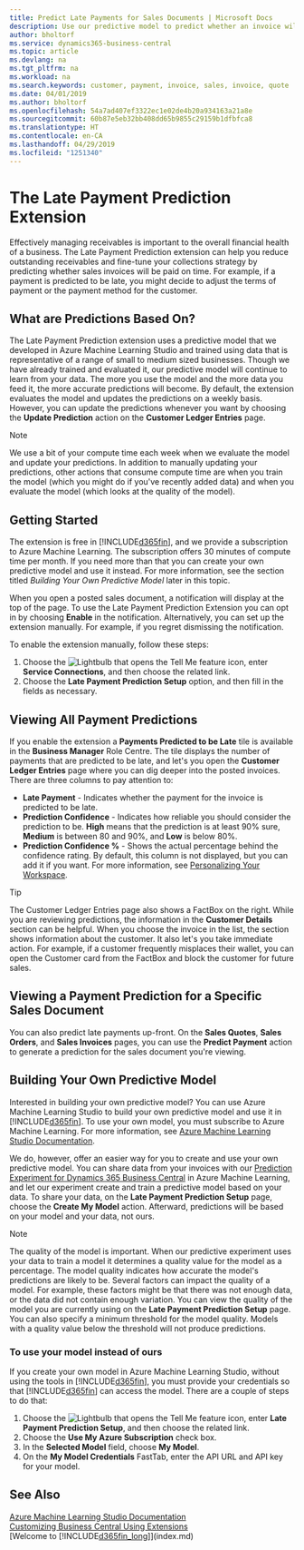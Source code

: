 ```yaml
---
title: Predict Late Payments for Sales Documents | Microsoft Docs
description: Use our predictive model to predict whether an invoice will be paid on time.
author: bholtorf
ms.service: dynamics365-business-central
ms.topic: article
ms.devlang: na
ms.tgt_pltfrm: na
ms.workload: na
ms.search.keywords: customer, payment, invoice, sales, invoice, quote
ms.date: 04/01/2019
ms.author: bholtorf
ms.openlocfilehash: 54a7ad407ef3322ec1e02de4b20a934163a21a8e
ms.sourcegitcommit: 60b87e5eb32bb408dd65b9855c29159b1dfbfca8
ms.translationtype: HT
ms.contentlocale: en-CA
ms.lasthandoff: 04/29/2019
ms.locfileid: "1251340"
---
```

# <a name="the-late-payment-prediction-extension"></a>The Late Payment Prediction Extension  
Effectively managing receivables is important to the overall financial health of a business. The Late Payment Prediction extension can help you reduce outstanding receivables and fine-tune your collections strategy by predicting whether sales invoices will be paid on time. For example, if a payment is predicted to be late, you might decide to adjust the terms of payment or the payment method for the customer.

## <a name="what-are-predictions-based-on"></a>What are Predictions Based On?  
The Late Payment Prediction extension uses a predictive model that we developed in Azure Machine Learning Studio and trained using data that is representative of a range of small to medium sized businesses. Though we have already trained and evaluated it, our predictive model will continue to learn from your data. The more you use the model and the more data you feed it, the more accurate predictions will become. By default, the extension evaluates the model and updates the predictions on a weekly basis. However, you can update the predictions whenever you want by choosing the **Update Prediction** action on the **Customer Ledger Entries** page.  

> [!Note]
> We use a bit of your compute time each week when we evaluate the model and update your predictions. In addition to manually updating your predictions, other actions that consume compute time are when you train the model (which you might do if you've recently added data) and when you evaluate the model (which looks at the quality of the model).

## <a name="getting-started"></a>Getting Started
The extension is free in [!INCLUDE[d365fin](includes/d365fin_md.md)], and we provide a subscription to Azure Machine Learning. The subscription offers 30 minutes of compute time per month. If you need more than that you can create your own predictive model and use it instead. For more information, see the section titled _Building Your Own Predictive Model_ later in this topic.  

When you open a posted sales document, a notification will display at the top of the page. To use the Late Payment Prediction Extension you can opt in by choosing **Enable** in the notification. Alternatively, you can set up the extension manually. For example, if you regret dismissing the notification.  

To enable the extension manually, follow these steps:

1. Choose the ![Lightbulb that opens the Tell Me feature](media/ui-search/search_small.png "Tell me what you want to do") icon, enter **Service Connections**, and then choose the related link.  
2. Choose the **Late Payment Prediction Setup** option, and then fill in the fields as necessary.

## <a name="viewing-all-payment-predictions"></a>Viewing All Payment Predictions
If you enable the extension a **Payments Predicted to be Late** tile is available in the **Business Manager** Role Centre. The tile displays the number of payments that are predicted to be late, and let's you open the **Customer Ledger Entries** page where you can dig deeper into the posted invoices. There are three columns to pay attention to:  

* **Late Payment** - Indicates whether the payment for the invoice is predicted to be late.
* **Prediction Confidence** - Indicates how reliable you should consider the prediction to be. **High** means that the prediction is at least 90% sure, **Medium** is between 80 and 90%, and **Low** is below 80%.
* **Prediction Confidence %** - Shows the actual percentage behind the confidence rating. By default, this column is not displayed, but you can add it if you want. For more information, see [Personalizing Your Workspace](ui-personalization-user.md).

> [!Tip]
> The Customer Ledger Entries page also shows a FactBox on the right. While you are reviewing predictions, the information in the **Customer Details** section can be helpful. When you choose the invoice in the list, the section shows information about the customer. It also let's you take immediate action. For example, if a customer frequently misplaces their wallet, you can open the Customer card from the FactBox and block the customer for future sales.  

## <a name="viewing-a-payment-prediction-for-a-specific-sales-document"></a>Viewing a Payment Prediction for a Specific Sales Document
You can also predict late payments up-front. On the **Sales Quotes**, **Sales Orders**, and **Sales Invoices** pages, you can use the **Predict Payment** action to generate a prediction for the sales document you're viewing.

<!--## Scheduling Payment Predictions
On the **Late Payment Prediction Setup** page you can schedule updates to payment predictions for a time that is convenient for you. -->

## <a name="building-your-own-predictive-model"></a>Building Your Own Predictive Model
Interested in building your own predictive model? You can use Azure Machine Learning Studio to build your own predictive model and use it in [!INCLUDE[d365fin](includes/d365fin_md.md)]. To use your own model, you must subscribe to Azure Machine Learning. For more information, see [Azure Machine Learning Studio Documentation](https://go.microsoft.com/fwlink/?linkid=861765).  

We do, however, offer an easier way for you to create and use your own predictive model. You can share data from your invoices with our [Prediction Experiment for Dynamics 365 Business Central](https://go.microsoft.com/fwlink/?linkid=2086310) in Azure Machine Learning, and let our experiment create and train a predictive model based on your data. To share your data, on the **Late Payment Prediction Setup** page, choose the **Create My Model** action. Afterward, predictions will be based on your model and your data, not ours.  

> [!Note]
>   The quality of the model is important. When our predictive experiment uses your data to train a model it determines a quality value for the model as a percentage. The model quality indicates how accurate the model's predictions are likely to be. Several factors can impact the quality of a model. For example, these factors might be that there was not enough data, or the data did not contain enough variation. You can view the quality of the model you are currently using on the **Late Payment Prediction Setup** page. You can also specify a minimum threshold for the model quality. Models with a quality value below the threshold will not produce predictions.  

### <a name="to-use-your-model-instead-of-ours"></a>To use your model instead of ours  
If you create your own model in Azure Machine Learning Studio, without using the tools in [!INCLUDE[d365fin](includes/d365fin_md.md)], you must provide your credentials so that [!INCLUDE[d365fin](includes/d365fin_md.md)] can access the model. There are a couple of steps to do that:

1. Choose the ![Lightbulb that opens the Tell Me feature](media/ui-search/search_small.png "Tell me what you want to do") icon, enter **Late Payment Prediction Setup**, and then choose the related link.  
2. Choose the **Use My Azure Subscription** check box.  
3. In the **Selected Model** field, choose **My Model**.  
4. On the **My Model Credentials** FastTab, enter the API URL and API key for your model.  

## <a name="see-also"></a>See Also  
[Azure Machine Learning Studio Documentation](https://go.microsoft.com/fwlink/?linkid=861765)  
[Customizing Business Central Using Extensions](ui-extensions.md)  
[Welcome to [!INCLUDE[d365fin_long](includes/d365fin_long_md.md)]](index.md)  
